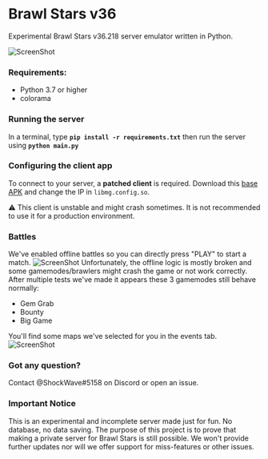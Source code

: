 # Brawl Stars v36

Experimental Brawl Stars v36.218 server emulator written in Python.

![ScreenShot](https://cdn.discordapp.com/attachments/704364452891590778/885467610400051200/Screenshot_20210909-131154_BS_v36.jpg) 

### Requirements:
- Python 3.7 or higher
- colorama

### Running the server
In a terminal, type __`pip install -r requirements.txt`__ then run the server using __`python main.py`__

### Configuring the client app
To connect to your server, a **patched client** is required. Download this [base APK](https://mega.nz/file/7DByET5J#mVfDFli2dw1gdoDUROMkXWHolFicCX5_g2tXzXRiK3s) and change the IP in `libmg.config.so`. 

⚠️ This client is unstable and might crash sometimes. It is not recommended to use it for a production environment.
### Battles
We've enabled offline battles so you can directly press "PLAY" to start a match.
![ScreenShot](https://cdn.discordapp.com/attachments/704364452891590778/885473792208543774/Screenshot_20210909-133614_BS_v36.jpg) 
Unfortunately, the offline logic is mostly broken and some gamemodes/brawlers might crash the game or not work correctly. 
After multiple tests we've made it appears these 3 gamemodes still behave normally:
- Gem Grab
- Bounty
- Big Game

You'll find some maps we've selected for you in the events tab.
![ScreenShot](https://cdn.discordapp.com/attachments/704364452891590778/885475373175939132/Screenshot_20210909-134247_BS_v36.jpg) 

### Got any question?
Contact @ShockWave#5158 on Discord or open an issue.

### Important Notice
This is an experimental and incomplete server made just for fun. No database, no data saving. 
The purpose of this project is to prove that making a private server for Brawl Stars is still possible.
We won't provide further updates nor will we offer support for miss-features or other issues.

